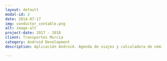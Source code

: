 ```yaml
---
layout: default
modal-id: 2
date: 2014-07-17
img: conductor_contable.png
alt: image-alt
project-date: 2017 - 2018
client: Transportes Murcia
category: Android Development
description: Aplicación Android. Agenda de viajes y calculadora de nómina para conductores de camión y aplicando convenio de la Región de Murcia <a href="https://play.google.com/store/apps/details?id=es.campito.www&hl=ca">Conductor Contable Murcia</a>. Gratuita con el código liberado en mi cuenta de GitHub.

---
```

